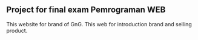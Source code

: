 ## Project for final exam Pemrograman WEB

This website for brand of GnG.
This web for introduction brand and selling product.
